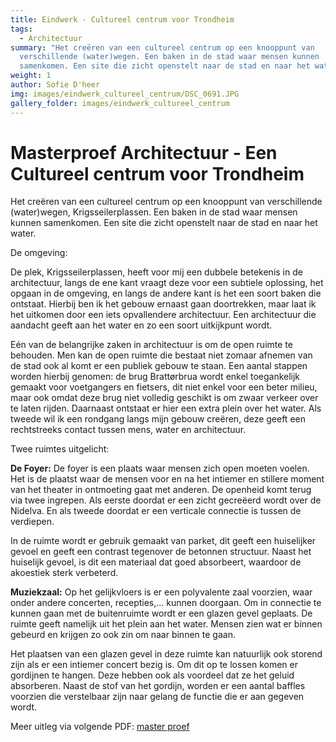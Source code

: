 ```yaml
---
title: Eindwerk - Cultureel centrum voor Trondheim
tags:
  - Architectuur
summary: "Het creëren van een cultureel centrum op een knooppunt van
  verschillende (water)wegen. Een baken in de stad waar mensen kunnen
  samenkomen. Een site die zicht openstelt naar de stad en naar het water. "
weight: 1
author: Sofie D'heer
img: images/eindwerk_cultureel_centrum/DSC_0691.JPG
gallery_folder: images/eindwerk_cultureel_centrum
---
```

# Masterproef Architectuur - Een Cultureel centrum voor Trondheim

Het creëren van een cultureel centrum op een knooppunt van verschillende (water)wegen, Krigsseilerplassen. Een baken in de stad waar mensen kunnen samenkomen. Een site die zicht openstelt naar de stad en naar het water. 

De omgeving: 

De plek, Krigsseilerplassen, heeft voor mij een dubbele betekenis in de architectuur, langs de ene kant vraagt deze voor een subtiele oplossing, het opgaan in de omgeving, en langs de andere kant is het een soort baken die ontstaat. Hierbij ben ik het gebouw ernaast gaan doortrekken, maar laat ik het uitkomen door een iets opvallendere architectuur. Een architectuur die aandacht geeft aan het water en zo een soort uitkijkpunt wordt.

Eén van de belangrijke zaken in architectuur is om de open ruimte te behouden. Men kan de open ruimte die bestaat niet zomaar afnemen van de stad ook al komt er een publiek gebouw te staan. Een aantal stappen worden
hierbij genomen: de brug Brattørbrua wordt enkel toegankelijk gemaakt voor voetgangers en fietsers, dit niet enkel voor een beter milieu, maar ook omdat deze brug niet volledig geschikt is om zwaar verkeer over te laten
rijden. Daarnaast ontstaat er hier een extra plein over het water. Als tweede wil ik een rondgang langs mijn gebouw creëren, deze geeft een rechtstreeks contact tussen mens, water en architectuur.

Twee ruimtes uitgelicht:

**De Foyer:** De foyer is een plaats waar mensen zich open moeten voelen. Het is de plaatst waar de mensen voor en na het intiemer en stillere moment van het theater in ontmoeting gaat met anderen. De openheid komt terug via twee ingrepen. Als eerste doordat er een zicht gecreëerd wordt over de Nidelva. En als tweede doordat er een verticale connectie is tussen de verdiepen. 

In de ruimte wordt er gebruik gemaakt van parket, dit geeft een huiselijker gevoel en geeft een contrast tegenover de betonnen structuur. Naast het huiselijk gevoel, is dit een materiaal dat goed absorbeert, waardoor de akoestiek sterk verbeterd.

**Muziekzaal:** Op het gelijkvloers is er een polyvalente zaal voorzien, waar onder andere concerten, recepties,... kunnen doorgaan. Om in connectie te kunnen gaan met de buitenruimte wordt er een glazen gevel geplaats. De ruimte geeft namelijk uit het plein aan het water. Mensen zien wat er binnen gebeurd en krijgen zo ook zin om naar binnen te gaan.

Het plaatsen van een glazen gevel in deze ruimte kan natuurlijk ook storend zijn als er een intiemer concert bezig is. Om dit op te lossen komen er gordijnen te hangen. Deze hebben ook als voordeel dat ze het geluid absorberen. Naast de stof van het gordijn, worden er een aantal baffles voorzien die verstelbaar zijn naar gelang de functie die er aan gegeven wordt.

Meer uitleg via volgende PDF: [master proef](/files/Masterproef_Trondheim_SofieDheer.pdf)